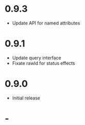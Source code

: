 # 0.9.3

- Update API for named attributes

# 0.9.1
- Update query interface
- Fixate rawId for status effects

# 0.9.0
- Initial release

# -